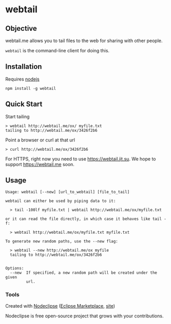 # webtail

## Objective

webtail.me allows you to tail files to the web for sharing with other people.

`webtail` is the command-line client for doing this.

## Installation

Requires [nodejs](http://nodejs.org/)

`npm install -g webtail`

## Quick Start

Start tailing

    > webtail http://webtail.me/ox/ myfile.txt
    tailing to http://webtail.me/ox/3426f2b6
    
Point a browser or curl at that url

    > curl http://webtail.me/ox/3426f2b6
    
For HTTPS, right now you need to use https://webtail.jit.su.  We hope to support
https://webtail.me soon.

## Usage

```
Usage: webtail [--new] [url_to_webtail] [file_to_tail]

webtail can either be used by piping data to it:

  > tail -100lf myfile.txt | webtail http://webtail.me/ox/myfile.txt

or it can read the file directly, in which case it behaves like tail -f:

  > webtail http://webtail.me/ox/myfile.txt myfile.txt

To generate new random paths, use the --new flag:

  > webtail --new http://webtail.me/ox myfile
  tailing to http://webtail.me/ox/3426f2b6


Options:
  --new  If specified, a new random path will be created under the given
         url.
```

### Tools

Created with [Nodeclipse](https://github.com/Nodeclipse/nodeclipse-1)
 ([Eclipse Marketplace](http://marketplace.eclipse.org/content/nodeclipse), [site](http://www.nodeclipse.org))   

Nodeclipse is free open-source project that grows with your contributions.
